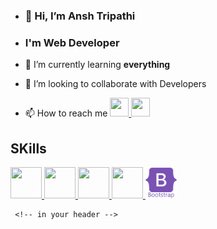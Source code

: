 - <h3>👋 Hi, I’m Ansh Tripathi <br>
- <h3>I'm Web Developer</h2>

- 🌱 I’m currently learning <strong>everything</strong>
- 💞️ I’m looking to collaborate with Developers
- 📫 How to reach me 
<a href="https://www.linkedin.com/in/anshtripathi01">  <img src="https://cdn-icons-png.flaticon.com/512/174/174857.png" width="30px" height="30px"> </a>
     <a href="mailto:tripathiansh57@gmail.com"> <img src="https://cdn-icons-png.flaticon.com/512/732/732200.png" width='30px' height='30px'></a>
<!---
Ansh57/Ansh57 is a ✨ special ✨ repository because its `README.md` (this file) appears on your GitHub profile.
You can click the Preview link to take a look at your changes.
--->
<h2>SKills</h2>
     <a href="/">  <img src="https://cdn-icons-png.flaticon.com/512/5968/5968267.png" width="50px" height="50px"> </a>
      <a href="/">  <img src="https://cdn-icons-png.flaticon.com/512/888/888847.png" width="50px" height="50px"> </a>
      <a href="/">  <img src="https://cdn-icons-png.flaticon.com/512/5968/5968292.png" width="50px" height="50px"> </a>
      <a href="/">  <img src="https://pics.freeicons.io/uploads/icons/png/20167174151551942641-512.png" width="50px" height="50px"> </a>
     <a href="/">  <img src="https://raw.githubusercontent.com/devicons/devicon/master/icons/bootstrap/bootstrap-plain-wordmark.svg" width="50px" height="50px"> </a>
    
     <!-- in your header -->
<link rel="stylesheet" href="https://cdn.jsdelivr.net/gh/devicons/devicon@latest/devicon.min.css">

<!-- in your body -->
<i class="devicon-devicon-plain"></i>
    
    
    
     
